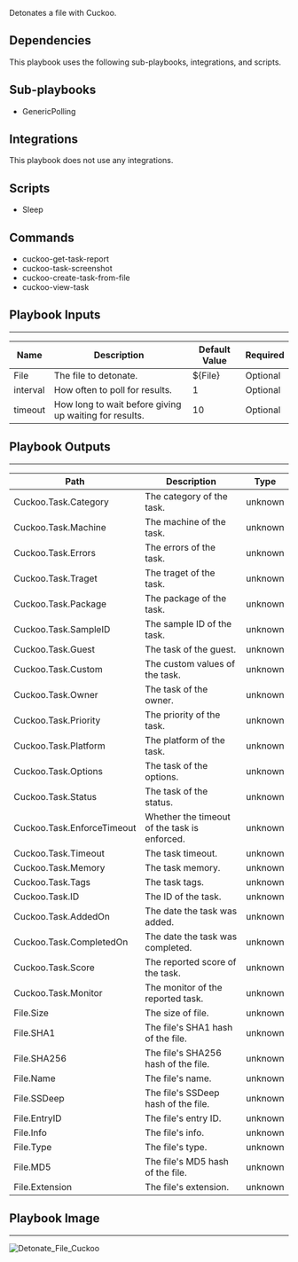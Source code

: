 Detonates a file with Cuckoo.

## Dependencies
This playbook uses the following sub-playbooks, integrations, and scripts.

## Sub-playbooks
* GenericPolling

## Integrations
This playbook does not use any integrations.

## Scripts
* Sleep

## Commands
* cuckoo-get-task-report
* cuckoo-task-screenshot
* cuckoo-create-task-from-file
* cuckoo-view-task

## Playbook Inputs
---

| **Name** | **Description** | **Default Value** | **Required** |
| --- | --- | --- | --- | 
| File | The file to detonate. | ${File} | Optional |
| interval | How often to poll for results. | 1 | Optional |
| timeout | How long to wait before giving up waiting for results. | 10 | Optional |

## Playbook Outputs
---

| **Path** | **Description** | **Type** |
| --- | --- | --- |
| Cuckoo.Task.Category | The category of the task. | unknown |
| Cuckoo.Task.Machine | The machine of the task. | unknown |
| Cuckoo.Task.Errors | The errors of the task. | unknown |
| Cuckoo.Task.Traget | The traget of the task. | unknown |
| Cuckoo.Task.Package | The package of the task. | unknown |
| Cuckoo.Task.SampleID | The sample ID of the task. | unknown |
| Cuckoo.Task.Guest | The task of the guest. | unknown |
| Cuckoo.Task.Custom | The custom values of the task. | unknown |
| Cuckoo.Task.Owner | The task of the owner. | unknown |
| Cuckoo.Task.Priority | The priority of the task. | unknown |
| Cuckoo.Task.Platform | The platform of the task. | unknown |
| Cuckoo.Task.Options | The task of the options. | unknown |
| Cuckoo.Task.Status | The task of the status. | unknown |
| Cuckoo.Task.EnforceTimeout | Whether the timeout of the task is enforced. | unknown |
| Cuckoo.Task.Timeout | The task timeout. | unknown |
| Cuckoo.Task.Memory | The task memory. | unknown |
| Cuckoo.Task.Tags | The task tags. | unknown |
| Cuckoo.Task.ID | The ID of the task. | unknown |
| Cuckoo.Task.AddedOn | The date the task was added. | unknown |
| Cuckoo.Task.CompletedOn |The date the task was completed. | unknown |
| Cuckoo.Task.Score | The reported score of the task. | unknown |
| Cuckoo.Task.Monitor | The monitor of the reported task. | unknown |
| File.Size | The size of file. | unknown |
| File.SHA1 | The file's SHA1 hash of the file. | unknown |
| File.SHA256 | The file's SHA256 hash of the file. | unknown |
| File.Name | The file's name. | unknown |
| File.SSDeep | The file's SSDeep hash of the file. | unknown |
| File.EntryID | The file's entry ID. | unknown |
| File.Info | The file's info. | unknown |
| File.Type | The file's type. | unknown |
| File.MD5 | The file's MD5 hash of the file. | unknown |
| File.Extension | The file's extension. | unknown |


## Playbook Image
---
![Detonate_File_Cuckoo](../../doc_files/Detonate_File_Cuckoo.png/n)

